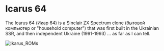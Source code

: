 # Icarus 64
The Icarus 64 (Икар 64) is a Sinclair ZX Spectrum clone (бытовой компьютер or "household computer") that was first built in the Ukrainian SSR, and then independent Ukraine (1991-1993) ... as far as I can tell.<br>

![Ikarus_ROMs](ICARUS64_ROMs.jpg)
